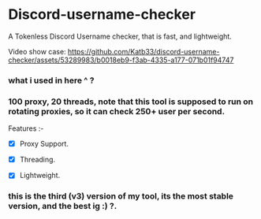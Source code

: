 # Discord-username-checker
A Tokenless Discord Username checker, that is fast, and lightweight.


Video show case:
https://github.com/Katb33/discord-username-checker/assets/53289983/b0018eb9-f3ab-4335-a177-071b01f94747

### what i used in here ^ ?
### 100 proxy, 20 threads, note that this tool is supposed to run on rotating proxies, so it can check 250+ user per second.

Features :-
- [x] Proxy Support.
- [x] Threading.
- [x] Lightweight.


### this is the third (v3) version of my tool, its the most stable version, and the best ig :) ?.
